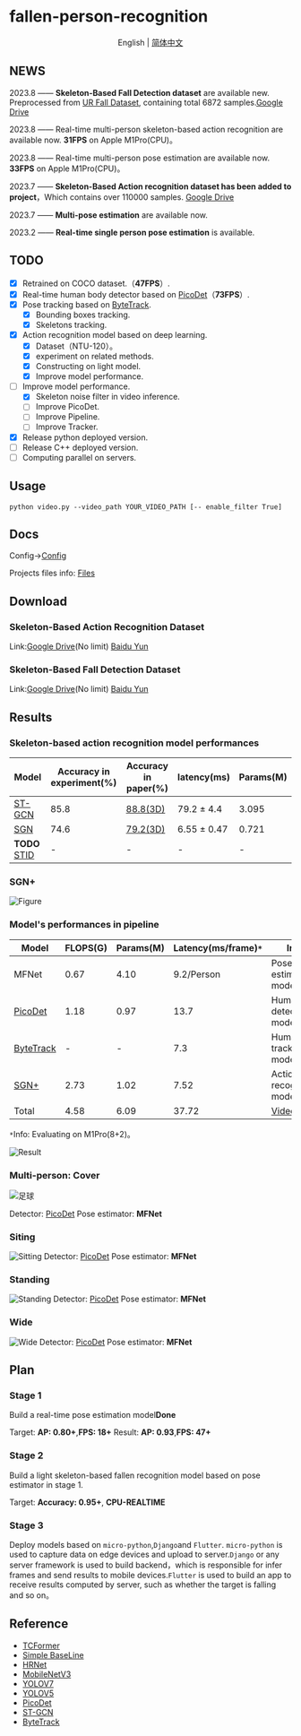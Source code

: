 # fallen-person-recognition
<div align="center">

English | [简体中文](README_CN.md)

</div>

## NEWS

 2023.8 —— **Skeleton-Based Fall Detection dataset** are available new. Preprocessed from [UR Fall Dataset](http://fenix.ur.edu.pl/~mkepski/ds/uf.html), containing total 6872 samples.[Google Drive](https://drive.google.com/drive/folders/1Kz85dnCAErvlML9H-7WAhEzKbbWLHPKb?usp=drive_link)

 2023.8 —— Real-time multi-person skeleton-based action recognition are available now. **31FPS** on Apple M1Pro(CPU)。

 2023.8 —— Real-time multi-person pose estimation are available now. **33FPS** on Apple M1Pro(CPU)。

 2023.7 —— **Skeleton-Based Action recognition dataset has been added to project**，Which contains over 110000 samples. [Google Drive](https://drive.google.com/drive/folders/1-n0jYog_vLufOdzq5lYgvuI1q_ulrpD8?usp=drive_link)

 2023.7 —— **Multi-pose estimation** are available now.

 2023.2 —— **Real-time single person pose estimation** is available. 

## TODO
- [x] Retrained on COCO dataset.（**47FPS**）.
- [x] Real-time human body detector based on [PicoDet](https://arxiv.org/pdf/2111.00902.pdf)（**73FPS**）.
- [x] Pose tracking based on [ByteTrack](https://arxiv.org/pdf/2110.06864.pdf).
  - [x] Bounding boxes tracking.
  - [x] Skeletons tracking.
- [x] Action recognition model based on deep learning.
  - [x] Dataset（NTU-120）。
  - [x] experiment on related methods.
  - [x] Constructing on light model.
  - [x] Improve model performance.
- [ ] Improve model performance.
  - [x] Skeleton noise filter in video inference.
  - [ ] Improve PicoDet.
  - [ ] Improve Pipeline.
  - [ ] Improve Tracker.
- [x] Release python deployed version.
- [ ] Release C++ deployed version.
- [ ] Computing parallel on servers.

## Usage
```{bash}
python video.py --video_path YOUR_VIDEO_PATH [-- enable_filter True]
```

## Docs
Config→[Config](https://github.com/qhtLucifer/fallen-person-recognize/blob/main/docs/config.md)


Projects files info: [Files](https://github.com/qhtLucifer/fallen-person-recognize/blob/main/docs/structure.md)

## Download
### Skeleton-Based Action Recognition Dataset
Link:[Google Drive](https://drive.google.com/drive/folders/1-n0jYog_vLufOdzq5lYgvuI1q_ulrpD8?usp=drive_link)(No limit)  [Baidu Yun](https://pan.baidu.com/s/1Mw040S7RUPSiRFxxCGgxZA?pwd=p7sc)
### Skeleton-Based Fall Detection Dataset
Link:[Google Drive](https://drive.google.com/drive/folders/1Kz85dnCAErvlML9H-7WAhEzKbbWLHPKb?usp=drive_link)(No limit) [Baidu Yun](https://pan.baidu.com/s/1Usden9TvZ1Gw2FDZTdlRdw?pwd=4v7n)

## Results

### Skeleton-based action recognition model performances

| Model                                             | Accuracy in experiment(%) | Accuracy in paper(%)                                     | latency(ms) | Params(M) |
| ------------------------------------------------ | ------------- | ------------------------------------------------- | ------------ | --------- |
| [ST-GCN](https://arxiv.org/pdf/1801.07455v2.pdf) | 85.8          | [88.8(3D)](https://arxiv.org/pdf/1801.07455v2.pdf) | 79.2  ± 4.4  | 3.095     |
|[SGN](https://arxiv.org/pdf/1904.01189.pdf)|74.6|[79.2(3D)](https://arxiv.org/pdf/1904.01189.pdf)|6.55 ± 0.47|0.721|
|**TODO** [STID](https://arxiv.org/pdf/2208.05233.pdf)|-|-|-|-|

### SGN+
![Figure](https://github.com/qhtLucifer/fallen-person-recognize/blob/main/examples/SGN-accuracy.png)

### Model's performances in pipeline 

| Model                                              | FLOPS(G) | Params(M) | Latency(ms/frame)`*` | Info                                                                                           |
| ------------------------------------------------- | -------- | --------- | ------------------------- | ---------------------------------------------------------------------------------------------- |
| MFNet                                             | 0.67     | 4.10      | 9.2/Person                     | Pose estimation model.                                                                                   |
| [PicoDet](https://arxiv.org/pdf/2111.00902.pdf)   | 1.18     | 0.97      | 13.7                      | Human detection model.                                                                         |  |
| [ByteTrack](https://arxiv.org/pdf/2110.06864.pdf) | -        | -         | 7.3                       | Human tracking model.                                                        |
| [SGN+](https://arxiv.org/pdf/1904.01189.pdf) | 2.73        | 1.02        |7.52                       | Action recognition model.                                                                        |
| Total                                              | 4.58     | 6.09      | 37.72                        | [Video](https://github.com/qhtLucifer/fallen-person-recognize/blob/main/examples/video.mov) |

`*`Info: Evaluating on M1Pro(8+2)。

![Result](https://github.com/qhtLucifer/fallen-person-recognize/blob/main/examples/ST-GCN_Skeleton.jpg)

### Multi-person: Cover
![足球](https://github.com/qhtLucifer/fallen-person-recognize/blob/main/examples/multi-pose-estimation.png)

 Detector: [PicoDet](https://arxiv.org/pdf/2111.00902.pdf)
 Pose estimator: **MFNet** 

### Siting

![Sitting](https://github.com/qhtLucifer/fallen-person-recognize/blob/main/examples/sit-pose-estimation.png)
 Detector: [PicoDet](https://arxiv.org/pdf/2111.00902.pdf)
 Pose estimator: **MFNet** 

### Standing

![Standing](https://github.com/qhtLucifer/fallen-person-recognize/blob/main/examples/stand-pose-estimation.png)
 Detector: [PicoDet](https://arxiv.org/pdf/2111.00902.pdf)
 Pose estimator: **MFNet** 

### Wide
![Wide](https://github.com/qhtLucifer/fallen-person-recognize/blob/main/examples/wide_angle1.jpg)
 Detector: [PicoDet](https://arxiv.org/pdf/2111.00902.pdf)
 Pose estimator:  **MFNet** 

## Plan
### Stage 1
Build a real-time pose estimation model**Done**
  
Target: **AP: 0.80+**,**FPS: 18+** 
Result: **AP: 0.93**,**FPS: 47+** 
### Stage 2
Build a light skeleton-based fallen recognition model based on pose estimator in stage 1.
  
Target: **Accuracy: 0.95+**, **CPU-REALTIME**

### Stage 3
Deploy models based on `micro-python`,`Django`and `Flutter`. `micro-python` is used to capture data on edge devices and upload to server.`Django` or any server framework is used to build backend，which is responsible for infer frames and send results to mobile devices.`Flutter` is used to build an app to receive results computed by server, such as whether the target is falling and so on。
## Reference
+ [TCFormer](https://arxiv.org/pdf/2204.08680.pdf)
+ [Simple BaseLine](https://arxiv.org/pdf/1804.06208.pdf)
+ [HRNet](https://arxiv.org/pdf/1902.09212.pdf)
+ [MobileNetV3](https://openaccess.thecvf.com/content_ICCV_2019/papers/Howard_Searching_for_MobileNetV3_ICCV_2019_paper.pdf)
+ [YOLOV7](https://arxiv.org/pdf/2207.02696.pdf)
+ [YOLOV5](https://github.com/ultralytics/yolov5)
+ [PicoDet](https://arxiv.org/pdf/2111.00902.pdf)
+ [ST-GCN](https://arxiv.org/pdf/1801.07455v2.pdf) 
+ [ByteTrack](https://arxiv.org/pdf/2110.06864.pdf)